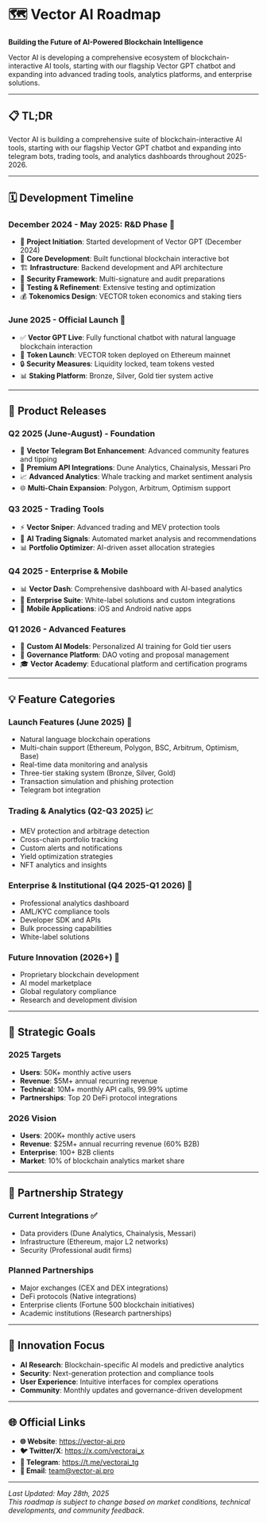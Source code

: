 # 🗺️ Vector AI Roadmap

**Building the Future of AI-Powered Blockchain Intelligence**

Vector AI is developing a comprehensive ecosystem of blockchain-interactive AI tools, starting with our flagship Vector GPT chatbot and expanding into advanced trading tools, analytics platforms, and enterprise solutions.

---

## 📋 **TL;DR**

Vector AI is building a comprehensive suite of blockchain-interactive AI tools, starting with our flagship Vector GPT chatbot and expanding into telegram bots, trading tools, and analytics dashboards throughout 2025-2026.

---

## 🗓️ **Development Timeline**

### **December 2024 - May 2025: R&D Phase** 🔬
- 🚀 **Project Initiation**: Started development of Vector GPT (December 2024)
- 🔧 **Core Development**: Built functional blockchain interactive bot
- 🏗️ **Infrastructure**: Backend development and API architecture
- 🔐 **Security Framework**: Multi-signature and audit preparations
- 🧪 **Testing & Refinement**: Extensive testing and optimization
- 💰 **Tokenomics Design**: VECTOR token economics and staking tiers

### **June 2025 - Official Launch** 🚀
- ✅ **Vector GPT Live**: Fully functional chatbot with natural language blockchain interaction
- 🎯 **Token Launch**: VECTOR token deployed on Ethereum mainnet
- 🔒 **Security Measures**: Liquidity locked, team tokens vested
- 📊 **Staking Platform**: Bronze, Silver, Gold tier system active

---

## 🚀 **Product Releases**

### **Q2 2025 (June-August) - Foundation**
- 📱 **Vector Telegram Bot Enhancement**: Advanced community features and tipping
- 🔌 **Premium API Integrations**: Dune Analytics, Chainalysis, Messari Pro
- 📈 **Advanced Analytics**: Whale tracking and market sentiment analysis
- 🌐 **Multi-Chain Expansion**: Polygon, Arbitrum, Optimism support

### **Q3 2025 - Trading Tools**
- ⚡ **Vector Sniper**: Advanced trading and MEV protection tools
- 🤖 **AI Trading Signals**: Automated market analysis and recommendations
- 📊 **Portfolio Optimizer**: AI-driven asset allocation strategies

### **Q4 2025 - Enterprise & Mobile**
- 📊 **Vector Dash**: Comprehensive dashboard with AI-based analytics
- 🏢 **Enterprise Suite**: White-label solutions and custom integrations
- 📱 **Mobile Applications**: iOS and Android native apps

### **Q1 2026 - Advanced Features**
- 🧠 **Custom AI Models**: Personalized AI training for Gold tier users
- 🎯 **Governance Platform**: DAO voting and proposal management
- 🎓 **Vector Academy**: Educational platform and certification programs

---

## 💡 **Feature Categories**

### **Launch Features (June 2025)** 🚀
- Natural language blockchain operations
- Multi-chain support (Ethereum, Polygon, BSC, Arbitrum, Optimism, Base)
- Real-time data monitoring and analysis
- Three-tier staking system (Bronze, Silver, Gold)
- Transaction simulation and phishing protection
- Telegram bot integration

### **Trading & Analytics (Q2-Q3 2025)** 📈
- MEV protection and arbitrage detection
- Cross-chain portfolio tracking
- Custom alerts and notifications
- Yield optimization strategies
- NFT analytics and insights

### **Enterprise & Institutional (Q4 2025-Q1 2026)** 🏢
- Professional analytics dashboard
- AML/KYC compliance tools
- Developer SDK and APIs
- Bulk processing capabilities
- White-label solutions

### **Future Innovation (2026+)** 🔮
- Proprietary blockchain development
- AI model marketplace
- Global regulatory compliance
- Research and development division

---

## 🎯 **Strategic Goals**

### **2025 Targets**
- **Users**: 50K+ monthly active users
- **Revenue**: $5M+ annual recurring revenue
- **Technical**: 10M+ monthly API calls, 99.99% uptime
- **Partnerships**: Top 20 DeFi protocol integrations

### **2026 Vision**
- **Users**: 200K+ monthly active users
- **Revenue**: $25M+ annual recurring revenue (60% B2B)
- **Enterprise**: 100+ B2B clients
- **Market**: 10% of blockchain analytics market share

---

## 🤝 **Partnership Strategy**

### **Current Integrations** ✅
- Data providers (Dune Analytics, Chainalysis, Messari)
- Infrastructure (Ethereum, major L2 networks)
- Security (Professional audit firms)

### **Planned Partnerships**
- Major exchanges (CEX and DEX integrations)
- DeFi protocols (Native integrations)
- Enterprise clients (Fortune 500 blockchain initiatives)
- Academic institutions (Research partnerships)

---

## 🔄 **Innovation Focus**

- **AI Research**: Blockchain-specific AI models and predictive analytics
- **Security**: Next-generation protection and compliance tools
- **User Experience**: Intuitive interfaces for complex operations
- **Community**: Monthly updates and governance-driven development

---

## 🌐 **Official Links**

- **🌐 Website**: https://vector-ai.pro
- **🐦 Twitter/X**: https://x.com/vectorai_x
- **💬 Telegram**: https://t.me/vectorai_tg
- **📧 Email**: team@vector-ai.pro

---

*Last Updated: May 28th, 2025*  
*This roadmap is subject to change based on market conditions, technical developments, and community feedback.* 